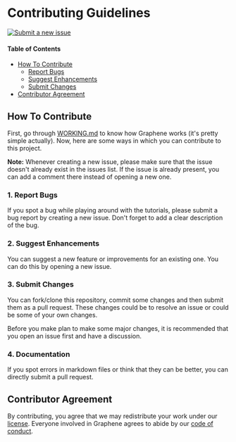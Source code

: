 # Contributing Guidelines

[![Submit a new issue](https://img.shields.io/badge/add-new%20issue-269f42.svg?style=flat-square)](https://github.com/kchatsatourian/graphene/issues/new)

#### Table of Contents

- [How To Contribute](#how-to-contribute)
  * [Report Bugs](#report-bugs)
  * [Suggest Enhancements](#suggest-enhancements)
  * [Submit Changes](#submit-changes)
- [Contributor Agreement](#contributor-agreement)

## How To Contribute

First, go through [WORKING.md](https://github.com/kchatsatourian/graphene/blob/master/WORKING.md) to know how Graphene works (it's pretty simple actually). Now, here are some ways in which you can contribute to this project.

**Note:** Whenever creating a new issue, please make sure that the issue doesn't already exist in the issues list. If the issue is already present, you can add a comment there instead of opening a new one.

### 1. Report Bugs

If you spot a bug while playing around with the tutorials, please submit a bug report by creating a new issue. Don't forget to add a clear description of the bug.

### 2. Suggest Enhancements

You can suggest a new feature or improvements for an existing one. You can do this by opening a new issue.

### 3. Submit Changes

You can fork/clone this repository, commit some changes and then submit them as a pull request. These changes could be to resolve an issue or could be some of your own changes.

Before you make plan to make some major changes, it is recommended that you open an issue first and have a discussion.

### 4. Documentation

If you spot errors in markdown files or think that they can be better, you can directly submit a pull request.

## Contributor Agreement

By contributing, you agree that we may redistribute your work under our [license](https://github.com/kchatsatourian/graphene/blob/master/LICENSE). Everyone involved in Graphene agrees to abide by our [code of conduct](https://github.com/kchatsatourian/graphene/blob/master/CODE_OF_CONDUCT.md).
